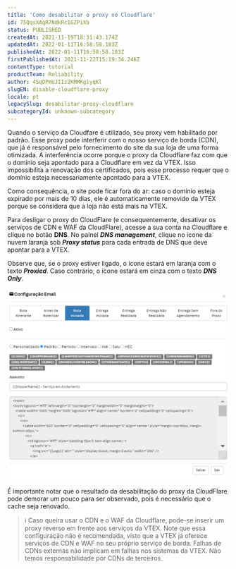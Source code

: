 ```yaml
---
title: 'Como desabilitar o proxy no Cloudflare'
id: 75QqsXAqR7NdkRc1GZPiXb
status: PUBLISHED
createdAt: 2021-11-19T18:31:43.174Z
updatedAt: 2022-01-11T16:58:58.183Z
publishedAt: 2022-01-11T16:58:58.183Z
firstPublishedAt: 2021-11-22T15:19:34.246Z
contentType: tutorial
productTeam: Reliability
author: 4SqDPmUJIIz2KMMKgiyqKl
slugEN: disable-cloudflare-proxy
locale: pt
legacySlug: desabilitar-proxy-cloudflare
subcategoryId: unknown-subcategory
---
```


Quando o serviço da Cloudfare é utilizado, seu proxy vem habilitado por padrão. Esse proxy pode interferir com o nosso serviço de borda (CDN), que já é responsável pelo fornecimento do site da sua loja de uma forma otimizada. A interferência ocorre porque o proxy da Cloudflare faz com que o domínio seja apontado para a Cloudflare em vez da VTEX. Isso impossibilita a renovação dos certificados, pois esse processo requer que o domínio esteja necessariamente apontado para a VTEX. 

Como consequência, o site pode ficar fora do ar: caso o domínio esteja expirado por mais de 10 dias, ele é automaticamente removido da VTEX porque se considera que a loja não está mais na VTEX.

Para desligar o proxy do CloudFlare (e consequentemente, desativar os serviços de CDN e WAF da CloudFlare), acesse a sua conta na Cloudflare e clique no botão __DNS__. No painel __*DNS management*__, clique no ícone da nuvem laranja sob __*Proxy status*__ para cada entrada de DNS que deve apontar para a VTEX. 

Observe que, se o proxy estiver ligado, o ícone estará em laranja com o texto __*Proxied*__. Caso contrário, o ícone estará em cinza com o texto __*DNS Only*__.

![Configuração do proxy da Cloudflare](https://raw.githubusercontent.com/vtexdocs/help-center-content/refs/heads/main/_1.png)

É importante notar que o resultado da desabilitação do proxy da CloudFlare pode demorar um pouco para ser observado, pois é necessário que o cache seja renovado.

>ℹ️ Caso queira usar o CDN e o WAF da Cloudflare, pode-se inserir um proxy reverso em frente aos serviços da VTEX. Note que essa configuração não é recomendada, visto que a VTEX já oferece serviços de CDN e WAF no seu próprio serviço de borda. Falhas de CDNs externas não implicam em falhas nos sistemas da VTEX. Não temos responsabilidade por CDNs de terceiros.
